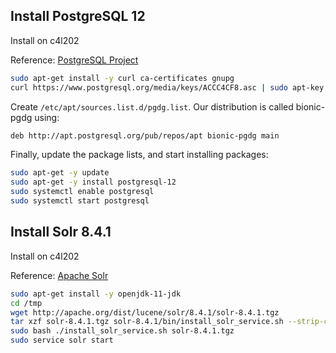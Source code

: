 ## Install PostgreSQL 12 

Install on c4l202

Reference: [PostgreSQL Project](https://wiki.postgresql.org/wiki/Apt)

```bash
sudo apt-get install -y curl ca-certificates gnupg
curl https://www.postgresql.org/media/keys/ACCC4CF8.asc | sudo apt-key add -
```

Create `/etc/apt/sources.list.d/pgdg.list`. Our distribution is called bionic-pgdg using:

```bash
deb http://apt.postgresql.org/pub/repos/apt bionic-pgdg main
```

Finally, update the package lists, and start installing packages:


```bash
sudo apt-get -y update
sudo apt-get -y install postgresql-12
sudo systemctl enable postgresql
sudo systemctl start postgresql
```

## Install Solr 8.4.1

Install on c4l202

Reference: [Apache Solr](https://lucene.apache.org/solr/guide/8_4/installing-solr.html)

```bash
sudo apt-get install -y openjdk-11-jdk
cd /tmp
wget http://apache.org/dist/lucene/solr/8.4.1/solr-8.4.1.tgz
tar xzf solr-8.4.1.tgz solr-8.4.1/bin/install_solr_service.sh --strip-components=2
sudo bash ./install_solr_service.sh solr-8.4.1.tgz
sudo service solr start
```
